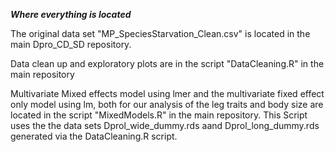 
***Where everything is located***

The original data set "MP_SpeciesStarvation_Clean.csv" is located in the main Dpro_CD_SD repository. 

Data clean up and exploratory plots are in the script "DataCleaning.R" in the main repository 

Multivariate Mixed effects model using lmer and the multivariate fixed effect only model using lm, both for our analysis of the leg traits and body size are located in the script "MixedModels.R" in the main repository. This Script uses the the data sets Dprol_wide_dummy.rds aand Dprol_long_dummy.rds generated via the DataCleaning.R script. 
